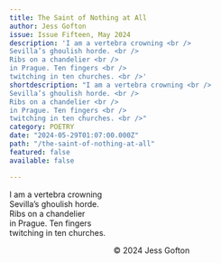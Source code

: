 ```yaml
---
title: The Saint of Nothing at All
author: Jess Gofton
issue: Issue Fifteen, May 2024
description: 'I am a vertebra crowning <br />
Sevilla’s ghoulish horde. <br />
Ribs on a chandelier <br />
in Prague. Ten fingers <br />
twitching in ten churches. <br />'
shortdescription: "I am a vertebra crowning <br />
Sevilla’s ghoulish horde. <br />
Ribs on a chandelier <br />
in Prague. Ten fingers <br />
twitching in ten churches. <br />"
category: POETRY
date: "2024-05-29T01:07:00.000Z"
path: "/the-saint-of-nothing-at-all"
featured: false
available: false

---
```


I am a vertebra crowning <br />
Sevilla’s ghoulish horde. <br />
Ribs on a chandelier <br />
in Prague. Ten fingers <br />
twitching in ten churches. <br />

<p style="text-align: center;">© 2024 Jess Gofton </p>

